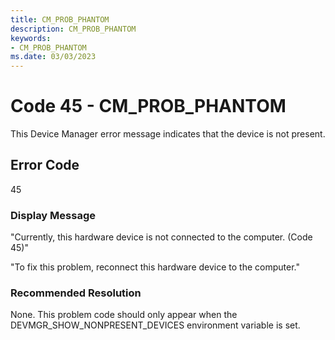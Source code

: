 ```yaml
---
title: CM_PROB_PHANTOM
description: CM_PROB_PHANTOM
keywords:
- CM_PROB_PHANTOM
ms.date: 03/03/2023
---
```


# Code 45 - CM_PROB_PHANTOM

This Device Manager error message indicates that the device is not present.

## Error Code

45

### Display Message

"Currently, this hardware device is not connected to the computer. (Code 45)"

"To fix this problem, reconnect this hardware device to the computer."

### Recommended Resolution

None. This problem code should only appear when the DEVMGR_SHOW_NONPRESENT_DEVICES environment variable is set.
